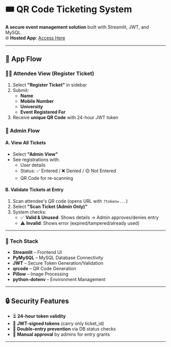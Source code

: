 # 🎟️ QR Code Ticketing System  

**A secure event management solution** built with Streamlit, JWT, and MySQL.  
🌐 **Hosted App**: [Access Here](https://suryaanshqrcodeticketinggit-cqdlltuyahvamg3qwdheze.streamlit.app/)  

---

## 🔁 App Flow  

### 🧍‍♂️ Attendee View (Register Ticket)  
1. Select **"Register Ticket"** in sidebar  
2. Submit:  
   - **Name**  
   - **Mobile Number**  
   - **University**  
   - **Event Registered For**  
3. Receive **unique QR Code** with 24-hour JWT token  

### 👮 Admin Flow  
#### A. View All Tickets  
- Select **"Admin View"**  
- See registrations with:  
  - User details  
  - Status: ✅ Entered / ❌ Denied / 🟡 Not Entered  
  - QR Code for re-scanning  

#### B. Validate Tickets at Entry  
1. Scan attendee's QR code (opens URL with `?token=...`)  
2. Select **"Scan Ticket (Admin Only)"**  
3. System checks:  
   - ✅ **Valid & Unused**: Shows details → Admin approves/denies entry  
   - ⚠️ **Invalid**: Shows error (expired/tampered/already used)  

---


### 🔧 Tech Stack  
- **Streamlit** – Frontend UI  
- **PyMySQL** – MySQL Database Connectivity  
- **JWT** – Secure Token Generation/Validation  
- **qrcode** – QR Code Generation  
- **Pillow** – Image Processing  
- **python-dotenv** – Environment Management  

---

## 🔒 Security Features  
- ⏳ **24-hour token validity**  
- 🔐 **JWT-signed tokens** (carry only ticket_id)  
- 🚫 **Double-entry prevention** via DB status checks  
- 👮 **Manual approval** by admins for entry grants  

---

